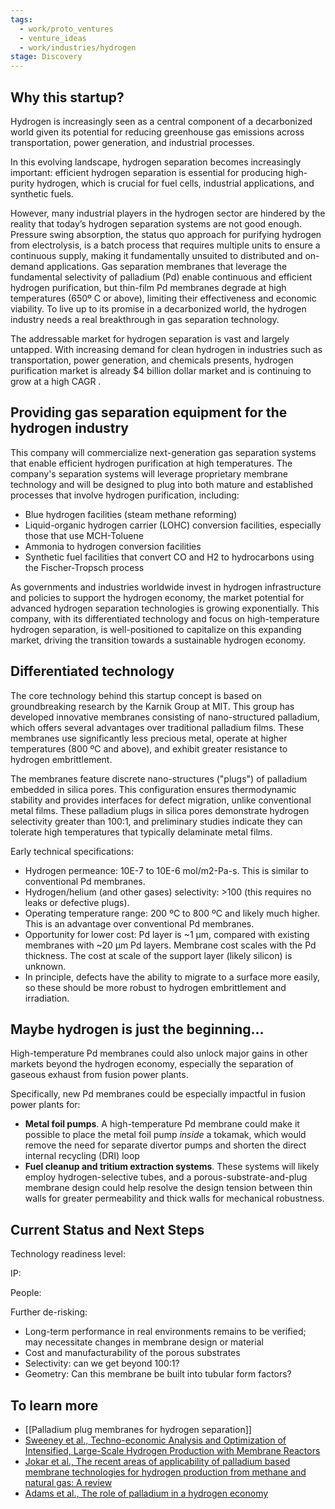 ```yaml
---
tags:
  - work/proto_ventures
  - venture_ideas
  - work/industries/hydrogen
stage: Discovery
---
```

## Why this startup?
Hydrogen is increasingly seen as a central component of a decarbonized world given its potential for  reducing greenhouse gas emissions across transportation, power generation, and industrial processes.

In this evolving landscape, hydrogen separation becomes increasingly important: efficient hydrogen separation is essential for producing high-purity hydrogen, which is crucial for fuel cells, industrial applications, and synthetic fuels.

However, many industrial players in the hydrogen sector are hindered by the reality that today’s hydrogen separation systems are not good enough. Pressure swing absorption, the status quo approach for purifying hydrogen from electrolysis, is a batch process that requires multiple units to ensure a continuous supply, making it fundamentally unsuited to distributed and on-demand applications. Gas separation membranes that leverage the fundamental selectivity of palladium (Pd)  enable continuous and efficient hydrogen purification, but thin-film Pd membranes degrade at high temperatures (650º C or above), limiting their effectiveness and economic viability. To live up to its promise in a decarbonized world, the hydrogen industry needs a real breakthrough in gas separation technology.

The addressable market for hydrogen separation is vast and largely untapped. With increasing demand for clean hydrogen in industries such as transportation, power generation, and chemicals presents, hydrogen purification market is already $4 billion dollar market and is continuing to grow at a high CAGR .
## Providing gas separation equipment for the hydrogen industry
This company will commercialize next-generation gas separation systems that enable efficient hydrogen purification at high temperatures. The company's separation systems will leverage proprietary membrane technology and will be designed to plug into both mature and established processes that involve hydrogen purification, including:
- Blue hydrogen facilities (steam methane reforming)
- Liquid-organic hydrogen carrier (LOHC) conversion facilities, especially those that use MCH-Toluene
- Ammonia to hydrogen conversion facilities
- Synthetic fuel facilities that convert CO and H2 to hydrocarbons using the Fischer-Tropsch process

As governments and industries worldwide invest in hydrogen infrastructure and policies to support the hydrogen economy, the market potential for advanced hydrogen separation technologies is growing exponentially. This company, with its differentiated technology and focus on high-temperature hydrogen separation, is well-positioned to capitalize on this expanding market, driving the transition towards a sustainable hydrogen economy.

## Differentiated technology
The core technology behind this startup concept is based on groundbreaking research by the Karnik Group at MIT. This group has developed innovative membranes consisting of nano-structured palladium, which offers several advantages over traditional palladium films. These membranes use significantly less precious metal, operate at higher temperatures (800 ºC and above), and exhibit greater resistance to hydrogen embrittlement.

 The membranes feature discrete nano-structures ("plugs") of palladium embedded in silica pores. This configuration ensures thermodynamic stability and provides interfaces for defect migration, unlike conventional metal films. These palladium plugs in silica pores demonstrate hydrogen selectivity greater than 100:1, and preliminary studies indicate they can tolerate high temperatures that typically delaminate metal films.

Early technical specifications:
- Hydrogen permeance: 10E-7 to 10E-6 mol/m2-Pa-s. This is similar to conventional Pd membranes.
- Hydrogen/helium (and other gases) selectivity: >100 (this requires no leaks or defective plugs).
- Operating temperature range: 200 ºC to 800 ºC and likely much higher. This is an advantage over conventional Pd membranes.
- Opportunity for lower cost: Pd layer is ~1 µm, compared with existing membranes with ~20 µm Pd layers. Membrane cost scales with the Pd thickness. The cost at scale of the support layer (likely silicon) is unknown.
- In principle, defects have the ability to migrate to a surface more easily, so these should be more robust to hydrogen embrittlement and irradiation.

## Maybe hydrogen is just the beginning...
High-temperature Pd membranes could also unlock major gains in other markets beyond the hydrogen economy, especially the separation of gaseous exhaust from fusion power plants. 

Specifically, new Pd membranes could be especially impactful in fusion power plants for:
- **Metal foil pumps**. A high-temperature Pd membrane could make it possible to place the metal foil pump *inside* a tokamak, which would remove the need for separate divertor pumps and shorten the direct internal recycling (DRI) loop
- **Fuel cleanup and tritium extraction systems**. These systems will likely employ hydrogen-selective tubes, and a porous-substrate-and-plug membrane design could help resolve the design tension between thin walls for greater permeability and thick walls for mechanical robustness.

## Current Status and Next Steps
Technology readiness level:

IP:

People:

Further de-risking:
- Long-term performance in real environments remains to be verified; may necessitate changes in membrane design or material
- Cost and manufacturability of the porous substrates
- Selectivity: can we get beyond 100:1?
- Geometry: Can this membrane be built into tubular form factors?

## To learn more
- [[Palladium plug membranes for hydrogen separation]]
- [Sweeney et al., Techno-economic Analysis and Optimization of Intensified, Large-Scale Hydrogen Production with Membrane Reactors](https://www.ncbi.nlm.nih.gov/pmc/articles/PMC10682983)
- [Jokar et al., The recent areas of applicability of palladium based membrane technologies for hydrogen production from methane and natural gas: A review](https://www.sciencedirect.com/science/article/abs/pii/S0360319922024995)
- [Adams et al., The role of palladium in a hydrogen economy](https://www.sciencedirect.com/science/article/pii/S1369702111701432)

